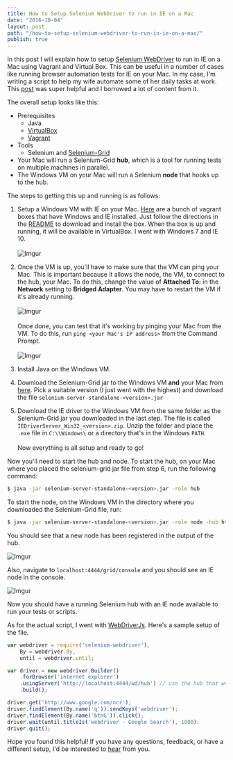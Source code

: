 ```yaml
---
title: How to Setup Selenium WebDriver to run in IE on a Mac
date: "2016-10-04"
layout: post
path: "/how-to-setup-selenium-webdriver-to-run-in-ie-on-a-mac/"
publish: true
---
```


In this post I will explain how to setup [Selenium WebDriver](https://github.com/seleniumHQ/selenium) to run in IE on a Mac using Vagrant and Virtual Box. This can be useful in a number of cases like running browser automation tests for IE on your Mac. In my case, I'm writing a script to help my wife automate some of her daily tasks at work. This [post](https://coffeespoonsofcode.com/2014/12/09/how-to-set-up-selenium-grid-to-test-internet-explorer-from-a-mac-or-linux-computer/) was super helpful and I borrowed a lot of content from it.

The overall setup looks like this:
- Prerequisites
  - Java
  - [VirtualBox](https://www.virtualbox.org/wiki/Downloads)
  - [Vagrant](https://www.vagrantup.com/)
- Tools
  - Selenium and [Selenium-Grid](http://www.seleniumhq.org/docs/07_selenium_grid.jsp)
- Your Mac will run a Selenium-Grid **hub**, which is a tool for running tests on multiple machines in parallel.
- The Windows VM on your Mac will run a Selenium **node** that hooks up to the hub.

The steps to getting this up and running is as follows:
1. Setup a Windows VM with IE on your Mac. [Here](https://gist.github.com/hiasinho/3b76ff6a7b102d589caf) are a bunch of vagrant boxes that have Windows and IE installed. Just follow the directions in the [README](https://gist.github.com/hiasinho/3b76ff6a7b102d589caf) to download and install the box. When the box is up and running, it will be available in VirtualBox. I went with Windows 7 and IE 10.<br><br>![Imgur](http://i.imgur.com/Qrkgsmt.png)

2. Once the VM is up, you'll have to make sure that the VM can ping your Mac. This is important because it allows the node, the VM, to connect to the hub, your Mac. To do this, change the value of **Attached To:** in the **Network** setting to **Bridged Adapter**. You may have to restart the VM if it's already running.<br><br>![Imgur](http://i.imgur.com/jQocTSc.png)<br><br>Once done, you can test that it's working by pinging your Mac from the VM. To do this, run `ping <your Mac's IP address>` from the Command Prompt.<br><br>![Imgur](http://i.imgur.com/JIn96fm.png)

3. Install Java on the Windows VM.
4. Download the Selenium-Grid jar to the Windows VM **and** your Mac from [here](http://selenium-release.storage.googleapis.com/index.html). Pick a suitable version (I just went with the highest) and download the file `selenium-server-standalone-<version>.jar`
5. Download the IE driver to the Windows VM from the same folder as the Selenium-Grid jar you downloaded in the last step. The file is called `IEDriverServer_Win32_<version>.zip`. Unzip the folder and place the `.exe` file in `C:\\Windows\` or a directory that's in the Windows `PATH`.<br><br>Now everything is all setup and ready to go!

Now you'll need to start the hub and node. To start the hub, on your Mac where you placed the selenium-grid jar file from step 6, run the following command:

```bash
$ java -jar selenium-server-standalone-<version>.jar -role hub
```

To start the node, on the Windows VM in the directory where you downloaded the Selenium-Grid file, run:

```bash
$ java -jar selenium-server-standalone-<version>.jar -role node -hub http://<IP  address of your Mac>:4444/grid/register
```

You should see that a new node has been registered in the output of the hub.

![Imgur](http://i.imgur.com/d4E1GpZ.png)

Also, navigate to `localhost:4444/grid/console` and you should see an IE node in the console.

![Imgur](http://i.imgur.com/XV0uzSW.png)

Now you should have a running Selenium hub with an IE node available to run your tests or scripts.

As for the actual script, I went with [WebDriverJs](https://github.com/SeleniumHQ/Selenium/wiki/WebDriverJs). Here's a sample setup of the file.

```javascript
var webdriver = require('selenium-webdriver'),
    By = webdriver.By,
    until = webdriver.until;

var driver = new webdriver.Builder()
    .forBrowser('internet explorer')
    .usingServer('http://localhost:4444/wd/hub') // use the hub that we created
    .build();

driver.get('http://www.google.com/ncr');
driver.findElement(By.name('q')).sendKeys('webdriver');
driver.findElement(By.name('btnG')).click();
driver.wait(until.titleIs('webdriver - Google Search'), 1000);
driver.quit();
```

Hope you found this helpful! If you have any questions, feedback, or have a different setup, I'd be interested to [hear](mailto:kprakobkit@gmail.com) from you.
